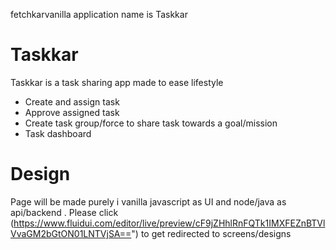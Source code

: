 fetchkarvanilla application name is Taskkar
# Taskkar
Taskkar is a task sharing app made to ease lifestyle

* Create and assign task
* Approve assigned task 
* Create task group/force to share task towards a goal/mission
* Task dashboard

# Design
Page will be made purely i vanilla javascript as UI and node/java as api/backend
. Please click (https://www.fluidui.com/editor/live/preview/cF9jZHhlRnFQTk1IMXFEZnBTVlVvaGM2bGtON01LNTVjSA==") to get redirected to screens/designs
